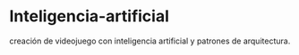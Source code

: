 # Inteligencia-artificial
creación de videojuego con inteligencia artificial y patrones de arquitectura.
